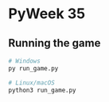 # PyWeek 35

## Running the game

```bash
# Windows
py run_game.py

# Linux/macOS
python3 run_game.py
```